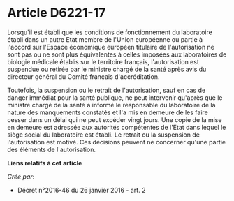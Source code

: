 # Article D6221-17

Lorsqu'il est établi que les conditions de fonctionnement du laboratoire établi dans un autre Etat membre de l'Union
européenne ou partie à l'accord sur l'Espace économique européen titulaire de l'autorisation ne sont pas ou ne sont plus
équivalentes à celles imposées aux laboratoires de biologie médicale établis sur le territoire français, l'autorisation est
suspendue ou retirée par le ministre chargé de la santé après avis du directeur général du Comité français d'accréditation. 

Toutefois, la suspension ou le retrait de l'autorisation, sauf en cas de danger immédiat pour la santé publique, ne peut
intervenir qu'après que le ministre chargé de la santé a informé le responsable du laboratoire de la nature des manquements
constatés et l'a mis en demeure de les faire cesser dans un délai qui ne peut excéder vingt jours. Une copie de la mise en
demeure est adressée aux autorités compétentes de l'Etat dans lequel le siège social du laboratoire est établi. Le retrait ou
la suspension de l'autorisation est motivé. Ces décisions peuvent ne concerner qu'une partie des éléments de l'autorisation.

**Liens relatifs à cet article**

_Créé par_:

  - Décret n°2016-46 du 26 janvier 2016 - art. 2
